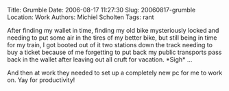 Title: Grumble
Date: 2006-08-17 11:27:30
Slug: 20060817-grumble
Location: Work
Authors: Michiel Scholten
Tags: rant

<p>After finding my wallet in time, finding my old bike mysteriously locked and needing to put some air in the tires of my better bike, but still being in time for my train, I got booted out of it two stations down the track needing to buy a ticket because of me forgetting to put back my public transports pass back in the wallet after leaving out all cruft for vacation. *Sigh* ...</p>

<p>And then at work they needed to set up a completely new pc for me to work on. Yay for productivity!</p>